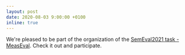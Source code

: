 ```yaml
---
layout: post
date: 2020-08-03 9:00:00 +0100
inline: true
---
```


We're pleased to be part of the organization of the [SemEval2021 task - MeasEval](https://competitions.codalab.org/competitions/25770). Check it out and participate.
